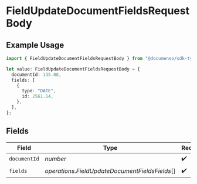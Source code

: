 # FieldUpdateDocumentFieldsRequestBody

## Example Usage

```typescript
import { FieldUpdateDocumentFieldsRequestBody } from "@documenso/sdk-typescript/models/operations";

let value: FieldUpdateDocumentFieldsRequestBody = {
  documentId: 135.08,
  fields: [
    {
      type: "DATE",
      id: 2561.14,
    },
  ],
};
```

## Fields

| Field                                          | Type                                           | Required                                       | Description                                    |
| ---------------------------------------------- | ---------------------------------------------- | ---------------------------------------------- | ---------------------------------------------- |
| `documentId`                                   | *number*                                       | :heavy_check_mark:                             | N/A                                            |
| `fields`                                       | *operations.FieldUpdateDocumentFieldsFields*[] | :heavy_check_mark:                             | N/A                                            |